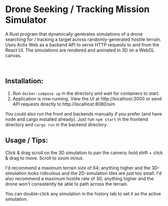 # Drone Seeking / Tracking Mission Simulator
A Rust program that dynamically generates simulations of a drone searching for / tracking a target across randomly-generated hostile terrain. Uses Actix Web as a backend API to serve HTTP requests to and from the React UI. The simulations are rendered and animated in 3D on a WebGL canvas.

<br>

## Installation:
1. Run ```docker-compose up``` in the directory and wait for containers to start.
2. Application is now running. View the UI at http://localhost:3000 or send API requests directly to http://localhost:8080/sim
   
You could also run the front and backends manually if you prefer (and have node and cargo installed already). Just run `npm start` in the frontend directory and `cargo run` in the backend directory.
<br>

## Usage / Tips:
Click & drag scroll on the 3D simulation to pan the camera; hold shift + click & drag to move. Scroll to zoom in/out.

I'd recommend a maximum terrain size of 64; anything higher and the 3D-simulation looks ridiculous and the 2D-simulation tiles are just too small.
I'd also recommend a maximum hostile rate of 30; anything higher and the drone won't consistently be able to path across the terrain.

You can double-click any simulation in the history tab to set it as the active simulation.
